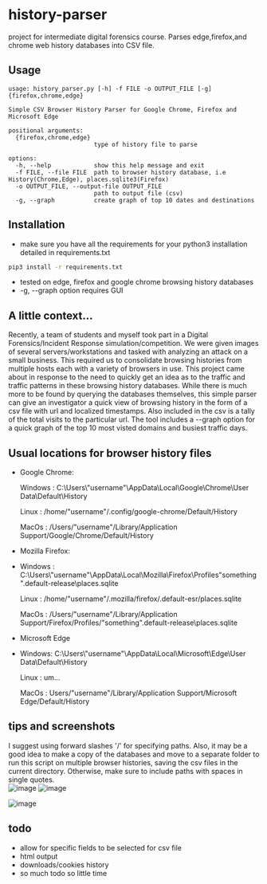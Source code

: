 # history-parser
project for intermediate digital forensics course.  Parses edge,firefox,and chrome web history databases into CSV file.  
## Usage
```
usage: history_parser.py [-h] -f FILE -o OUTPUT_FILE [-g] {firefox,chrome,edge}

Simple CSV Browser History Parser for Google Chrome, Firefox and Microsoft Edge

positional arguments:
  {firefox,chrome,edge}
                        type of history file to parse

options:
  -h, --help            show this help message and exit
  -f FILE, --file FILE  path to browser history database, i.e History(Chrome,Edge), places.sqlite3(Firefox)
  -o OUTPUT_FILE, --output-file OUTPUT_FILE
                        path to output file (csv)
  -g, --graph           create graph of top 10 dates and destinations
```
## Installation
- make sure you have all the requirements for your python3 installation detailed in requirements.txt
```bash
pip3 install -r requirements.txt
```
- tested on edge, firefox and google chrome browsing history databases
- -g, --graph option requires GUI
## A little context...
Recently, a team of students and myself took part in a Digital Forensics/Incident Response simulation/competition.  We were given images of several servers/workstations and tasked with analyzing an attack on a small business. This required us to consolidate browsing histories from multiple hosts each with a variety of browsers in use.  This project came about in response to the need to quickly get an idea as to the traffic and traffic patterns in these browsing history databases.  While there is much more to be found by querying the databases themselves, this simple parser can give an investigator a quick view of browsing history in the form of a csv file with url and localized timestamps.  Also included in the csv is a tally of the total visits to the particular url. The tool includes a --graph option for a quick graph of the top 10 most visted domains and busiest traffic days.

## Usual locations for browser history files
- Google Chrome:
  
  Windows : C:\Users\\"username"\AppData\Local\Google\Chrome\User Data\Default\History
  
  Linux : /home/"username"/.config/google-chrome/Default/History
  
  MacOs :  /Users/"username"/Library/Application Support/Google/Chrome/Default/History
  
- Mozilla Firefox:
- 
  Windows : C:\Users\\"username"\AppData\Local\Mozilla\Firefox\Profiles\"something".default-release\places.sqlite
  
  Linux : /home/"username"/.mozilla/firefox/<something>.default-esr/places.sqlite
  
  MacOs : /Users/"username"/Library/Application Support/Firefox/Profiles/"something".default-release\places.sqlite
  
- Microsoft Edge
- 
  Windows: C:\Users\\"username"\AppData\Local\Microsoft\Edge\User Data\Default\History
  
  Linux : um...
  
  MacOs : Users/"username"/Library/Application Support/Microsoft Edge/Default/History

## tips and screenshots
I suggest using forward slashes '/' for specifying paths.  Also, it may be a good idea to make a copy of the databases and move to a separate folder to run this script on multiple browser histories, saving the csv files in the current directory.  Otherwise, make sure to include paths with spaces in single quotes.  
![image](https://github.com/cactus-dad/history-parser/assets/85032657/cc7b1ba9-4516-4c22-8176-a2fa1995cf01)
![image](https://github.com/cactus-dad/history-parser/assets/85032657/0cfd4d24-ef2d-42f8-8425-e64f2eb23a65)

![image](https://github.com/cactus-dad/history-parser/assets/85032657/0996b38e-a8e4-4e26-be1e-6278a6579094)

## todo
- allow for specific fields to be selected for csv file
- html output
- downloads/cookies history
- so much todo so little time
